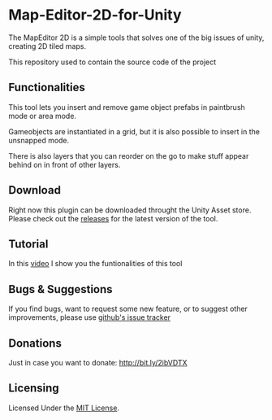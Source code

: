 # Map-Editor-2D-for-Unity

The MapEditor 2D is a simple tools that solves one of the big issues of unity, creating 2D tiled maps.


This repository used to contain the source code of the project

## Functionalities

This tool lets you insert and remove game object prefabs in paintbrush mode or area mode.

Gameobjects are instantiated in a grid, but it is also possible to insert in the unsnapped mode.

There is also layers that you can reorder on the go to make stuff appear behind on in front of other layers.

## Download

Right now this plugin can be downloaded throught the Unity Asset store.
Please check out the [releases](https://assetstore.unity.com/packages/tools/sprite-management/map-maker-2d-76253) for the latest version of the tool.

## Tutorial

In this [video](https://youtu.be/Rs8ogl2ntPw) I show you the funtionalities of this tool

## Bugs & Suggestions

If you find bugs, want to request some new feature, or to suggest other improvements, please use  [github's issue tracker 
](https://github.com/BazingoW/Map-Editor-2D-for-Unity/issues)


## Donations

Just in case you want to donate: http://bit.ly/2ibVDTX



## Licensing

Licensed Under the [MIT License](LICENSE).

